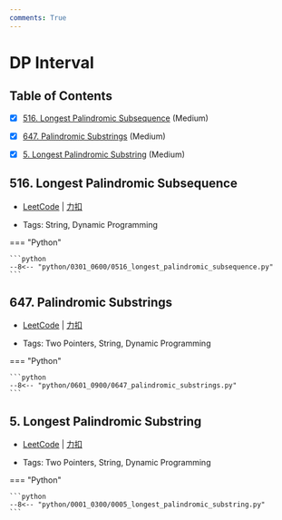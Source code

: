 ```yaml
---
comments: True
---
```


# DP Interval

## Table of Contents

- [x] [516. Longest Palindromic Subsequence](#516-longest-palindromic-subsequence) (Medium)
- [x] [647. Palindromic Substrings](#647-palindromic-substrings) (Medium)
- [x] [5. Longest Palindromic Substring](#5-longest-palindromic-substring) (Medium)


## 516. Longest Palindromic Subsequence

-    [LeetCode](https://leetcode.com/problems/longest-palindromic-subsequence/) | [力扣](https://leetcode.cn/problems/longest-palindromic-subsequence/)

-   Tags: String, Dynamic Programming

=== "Python"

    ```python
    --8<-- "python/0301_0600/0516_longest_palindromic_subsequence.py"
    ```



## 647. Palindromic Substrings

-    [LeetCode](https://leetcode.com/problems/palindromic-substrings/) | [力扣](https://leetcode.cn/problems/palindromic-substrings/)

-   Tags: Two Pointers, String, Dynamic Programming

=== "Python"

    ```python
    --8<-- "python/0601_0900/0647_palindromic_substrings.py"
    ```



## 5. Longest Palindromic Substring

-    [LeetCode](https://leetcode.com/problems/longest-palindromic-substring/) | [力扣](https://leetcode.cn/problems/longest-palindromic-substring/)

-   Tags: Two Pointers, String, Dynamic Programming

=== "Python"

    ```python
    --8<-- "python/0001_0300/0005_longest_palindromic_substring.py"
    ```
